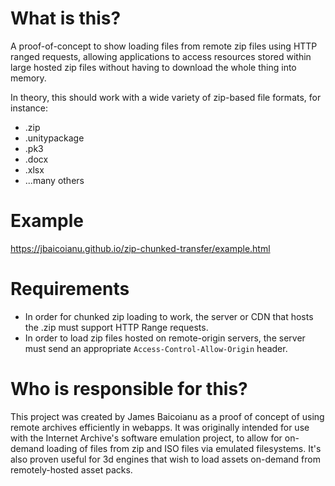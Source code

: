 # What is this?
A proof-of-concept to show loading files from remote zip files using HTTP ranged requests, allowing applications to access resources stored within large hosted zip files without having to download the whole thing into memory.

In theory, this should work with a wide variety of zip-based file formats, for instance:
 * .zip
 * .unitypackage
 * .pk3
 * .docx
 * .xlsx
 * ...many others

# Example
https://jbaicoianu.github.io/zip-chunked-transfer/example.html

# Requirements
* In order for chunked zip loading to work, the server or CDN that hosts the .zip must support HTTP Range requests.
* In order to load zip files hosted on remote-origin servers, the server must send an appropriate `Access-Control-Allow-Origin` header.

# Who is responsible for this?
This project was created by James Baicoianu as a proof of concept of using remote archives efficiently in webapps.  It was originally intended for use with the Internet Archive's software emulation project, to allow for on-demand loading of files from zip and ISO files via emulated filesystems.  It's also proven useful for 3d engines that wish to load assets on-demand from remotely-hosted asset packs.
